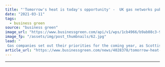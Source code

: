```yaml
---
title: "'Tomorrow's heat is today's opportunity' -  UK gas networks publish 2021 green gas plan"
date: "2021-03-11"
tags: 
  - business green
source: "business green"
image_url: "https://www.businessgreen.com/api/v1/wps/1cb4966/b9ab08c3-9aba-40ef-908f-78368652238a/4/Cromarty-Firth-185x114.jpg"
image_fp: "/assets/img/post_thumbnails/62.jpg"
lead: "
 Gas companies set out their priorities for the coming year, as ScottishPower launches plan for green hydrogen hub in Scottish Highlands ..."
article_url: "https://www.businessgreen.com/news/4028378/tomorrow-heat-opportunity-uk-gas-networks-publish-2021-green-gas-plan"
---
```


---
